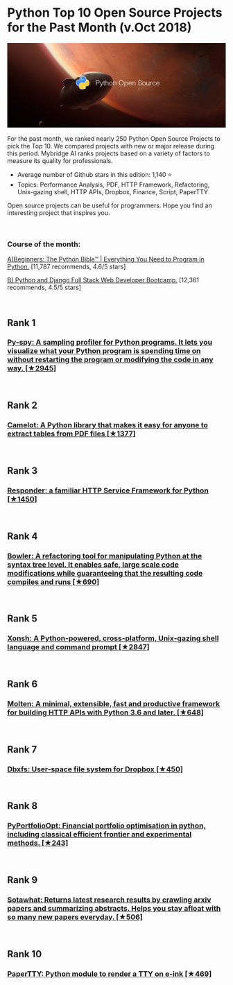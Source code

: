 # Python Top 10 Open Source Projects for the Past Month (v.Oct 2018)

<img src="oct-opensource-python.png" width="800" alt="Mybridge"></a>

For the past month, we ranked nearly 250 Python Open Source Projects to pick the Top 10. 
We compared projects with new or major release during this period. Mybridge AI ranks projects based on a variety of factors to measure its quality for professionals.

* Average number of Github stars in this edition: 1,140 ⭐️
* Topics: Performance Analysis, PDF, HTTP Framework, Refactoring, Unix-gazing shell, HTTP APIs, Dropbox, Finance, Script, PaperTTY

Open source projects can be useful for programmers. Hope you find an interesting project that inspires you.

<br>

### Course of the month:

[A)Beginners: The Python Bible™ | Everything You Need to Program in Python.](http://bit.ly/2Dci974) [11,787 recommends, 4.6/5 stars]

[B) Python and Django Full Stack Web Developer Bootcamp.](http://bit.ly/2MHzJUr) [12,361 recommends, 4.5/5 stars]

<br>

## Rank 1
### [Py-spy: A sampling profiler for Python programs. It lets you visualize what your Python program is spending time on without restarting the program or modifying the code in any way. [★2945]](https://github.com/benfred/py-spy?utm_source=mybridge&utm_medium=blog&utm_campaign=read_more)


<br>

## Rank 2
### [Camelot: A Python library that makes it easy for anyone to extract tables from PDF files [★1377]](https://github.com/socialcopsdev/camelot?utm_source=mybridge&utm_medium=blog&utm_campaign=read_more)


<br>

## Rank 3
### [Responder: a familiar HTTP Service Framework for Python [★1450]](https://github.com/kennethreitz/responder?utm_source=mybridge&utm_medium=blog&utm_campaign=read_more)


<br>

## Rank 4
### [Bowler: A refactoring tool for manipulating Python at the syntax tree level. It enables safe, large scale code modifications while guaranteeing that the resulting code compiles and runs [★690]](https://github.com/facebookincubator/bowler?utm_source=mybridge&utm_medium=blog&utm_campaign=read_more)


<br>

## Rank 5
### [Xonsh: A Python-powered, cross-platform, Unix-gazing shell language and command prompt [★2847]](https://github.com/xonsh/xonsh?utm_source=mybridge&utm_medium=blog&utm_campaign=read_more)


<br>

## Rank 6
### [Molten: A minimal, extensible, fast and productive framework for building HTTP APIs with Python 3.6 and later. [★648]](https://github.com/Bogdanp/molten?utm_source=mybridge&utm_medium=blog&utm_campaign=read_more)


<br>

## Rank 7
### [Dbxfs: User-space file system for Dropbox [★450]](https://github.com/rianhunter/dbxfs?utm_source=mybridge&utm_medium=blog&utm_campaign=read_more)


<br>

## Rank 8
### [PyPortfolioOpt: Financial portfolio optimisation in python, including classical efficient frontier and experimental methods. [★243]](https://github.com/robertmartin8/PyPortfolioOpt?utm_source=mybridge&utm_medium=blog&utm_campaign=read_more)


<br>

## Rank 9
### [Sotawhat: Returns latest research results by crawling arxiv papers and summarizing abstracts. Helps you stay afloat with so many new papers everyday. [★506]](https://github.com/chiphuyen/sotawhat?utm_source=mybridge&utm_medium=blog&utm_campaign=read_more)


<br>

## Rank 10
### [PaperTTY:  Python module to render a TTY on e-ink [★469]](https://github.com/joukos/PaperTTY?utm_source=mybridge&utm_medium=blog&utm_campaign=read_more)


                    
